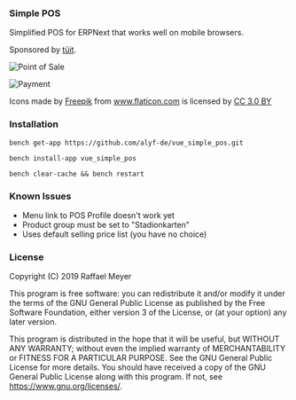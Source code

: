 ### Simple POS

Simplified POS for ERPNext that works well on mobile browsers.

Sponsored by [tüit](https://www.tueit.de/).

![Point of Sale](https://raw.githubusercontent.com/alyf-de/vue_simple_pos/master/pos.png)

![Payment](https://raw.githubusercontent.com/alyf-de/vue_simple_pos/master/payment.png)

<div>Icons made by <a href="https://www.freepik.com/" title="Freepik">Freepik</a> from <a href="https://www.flaticon.com/" 			    title="Flaticon">www.flaticon.com</a> is licensed by <a href="http://creativecommons.org/licenses/by/3.0/" 			    title="Creative Commons BY 3.0" target="_blank">CC 3.0 BY</a></div>

### Installation

	bench get-app https://github.com/alyf-de/vue_simple_pos.git

	bench install-app vue_simple_pos

	bench clear-cache && bench restart

### Known Issues

* Menu link to POS Profile doesn't work yet
* Product group must be set to "Stadionkarten"
* Uses default selling price list (you have no choice)

### License

Copyright (C) 2019  Raffael Meyer

This program is free software: you can redistribute it and/or modify
it under the terms of the GNU General Public License as published by
the Free Software Foundation, either version 3 of the License, or
(at your option) any later version.

This program is distributed in the hope that it will be useful,
but WITHOUT ANY WARRANTY; without even the implied warranty of
MERCHANTABILITY or FITNESS FOR A PARTICULAR PURPOSE.  See the
GNU General Public License for more details.
You should have received a copy of the GNU General Public License
along with this program.  If not, see <https://www.gnu.org/licenses/>.
